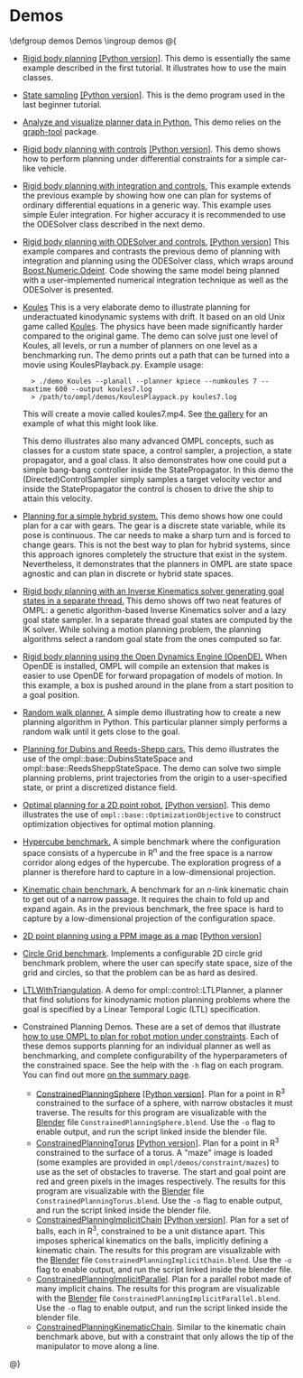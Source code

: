 # Demos

\defgroup demos Demos
\ingroup demos
@{

- [Rigid body planning](RigidBodyPlanning_8cpp_source.html) [[Python version]](RigidBodyPlanning_8py_source.html). This demo is essentially the same example described in the first tutorial. It illustrates how to use the main classes.
- [State sampling](StateSampling_8cpp_source.html) [[Python version]](StateSampling_8py_source.html). This is the demo program used in the last beginner tutorial.
- [Analyze and visualize planner data in Python.](PlannerData_8py_source.html) This demo relies on the [graph-tool](http://projects.skewed.de/graph-tool) package.
- [Rigid body planning with controls](RigidBodyPlanningWithControls_8cpp_source.html) [[Python version]](RigidBodyPlanningWithControls_8py_source.html). This demo shows how to perform planning under differential constraints for a simple car-like vehicle.
- [Rigid body planning with integration and controls.](RigidBodyPlanningWithIntegrationAndControls_8cpp_source.html) This example extends the previous example by showing how one can plan for systems of ordinary differential equations in a generic way. This example uses simple Euler integration. For higher accuracy it is recommended to use the ODESolver class described in the next demo.
- [Rigid body planning with ODESolver and controls.](RigidBodyPlanningWithODESolverAndControls_8cpp_source.html)  [[Python version]](RigidBodyPlanningWithODESolverAndControls_8py_source.html) This example compares and contrasts the previous demo of planning with integration and planning using the ODESolver class, which wraps around [Boost.Numeric.Odeint](http://www.boost.org/libs/numeric/odeint).  Code showing the same model being planned with a user-implemented numerical integration technique as well as the ODESolver is presented.
- [Koules](Koules_8cpp_source.html) This is a very elaborate demo to illustrate planning for underactuated kinodynamic systems with drift. It based on an old Unix game called [Koules](http://www.ucw.cz/~hubicka/koules/English/). The physics have been made significantly harder compared to the original game. The demo can solve just one level of Koules, all levels, or run a number of planners on one level as a benchmarking run. The demo prints out a path that can be turned into a movie using KoulesPlayback.py. Example usage:

        > ./demo_Koules --planall --planner kpiece --numkoules 7 --maxtime 600 --output koules7.log
        > /path/to/ompl/demos/KoulesPlaypack.py koules7.log

  This will create a movie called koules7.mp4. See [the gallery](gallery.html) for an example of what this might look like.

  This demo illustrates also many advanced OMPL concepts, such as classes for a custom state space, a control sampler, a projection, a state propagator, and a goal class. It also demonstrates how one could put a simple bang-bang controller inside the StatePropagator. In this demo the (Directed)ControlSampler simply samples a target velocity vector and inside the StatePropagator the control is chosen to drive the ship to attain this velocity.
- [Planning for a simple hybrid system.](HybridSystemPlanning_8cpp_source.html) This demo shows how one could plan for a car with gears. The gear is a discrete state variable, while its pose is continuous. The car needs to make a sharp turn and is forced to change gears. This is not the best way to plan for hybrid systems, since this approach ignores completely the structure that exist in the system. Nevertheless, it demonstrates that the planners in OMPL are state space agnostic and can plan in discrete or hybrid state spaces.
- [Rigid body planning with an Inverse Kinematics solver generating goal states in a separate thread.](RigidBodyPlanningWithIK_8cpp_source.html) This demo shows off two neat features of OMPL: a genetic algorithm-based Inverse Kinematics solver and a lazy goal state sampler. In a separate thread goal states are computed by the IK solver. While solving a motion planning problem, the planning algorithms select a random goal state from the ones computed so far.
- [Rigid body planning using the Open Dynamics Engine (OpenDE).](OpenDERigidBodyPlanning_8cpp_source.html) When OpenDE is installed, OMPL will compile an extension that makes is easier to use OpenDE for forward propagation of models of motion. In this example, a box is pushed around in the plane from a start position to a goal position.
- [Random walk planner.](RandomWalkPlanner_8py_source.html) A simple demo illustrating how to create a new planning algorithm in Python. This particular planner simply performs a random walk until it gets close to the goal.
- [Planning for Dubins and Reeds-Shepp cars.](GeometricCarPlanning_8cpp_source.html) This demo illustrates the use of the ompl::base::DubinsStateSpace and ompl::base::ReedsSheppStateSpace. The demo can solve two simple planning problems, print trajectories from the origin to a user-specified state, or print a discretized distance field.
- [Optimal planning for a 2D point robot.](OptimalPlanning_8cpp_source.html) [[Python version]](OptimalPlanning_8py_source.html). This demo illustrates the use of `ompl::base::OptimizationObjective` to construct optimization objectives for optimal motion planning.
- [Hypercube benchmark.](HypercubeBenchmark_8cpp_source.html) A simple benchmark where the configuration space consists of a hypercube in R<sup>n</sup> and the free space is a narrow corridor along edges of the hypercube. The exploration progress of a planner is therefore hard to capture in a low-dimensional projection.
- [Kinematic chain benchmark.](KinematicChainBenchmark_8cpp_source.html) A benchmark for an _n_-link kinematic chain to get out of a narrow passage. It requires the chain to fold up and expand again. As in the previous benchmark, the free space is hard to capture by a low-dimensional projection of the configuration space.
- [2D point planning using a PPM image as a map](Point2DPlanning_8cpp_source.html) [[Python version](Point2DPlanning_8py_source.html)]
- [Circle Grid benchmark](CForestCircleGridBenchmark_8cpp_source.html). Implements a configurable 2D circle grid benchmark problem, where the user can specify state space, size of the grid and circles, so that the problem can be as hard as desired.
- [LTLWithTriangulation](LTLWithTriangulation_8cpp_source.html). A demo for ompl::control::LTLPlanner, a planner that find solutions for kinodynamic motion planning problems where the goal is specified by a Linear Temporal Logic (LTL) specification.
- Constrained Planning Demos. These are a set of demos that illustrate [how to use OMPL to plan for robot motion under constraints](constrainedPlanningTutorial.html). Each of these demos supports planning for an individual planner as well as benchmarking, and complete configurability of the hyperparameters of the constrained space. See the help with the `-h` flag on each program. You can find out more [on the summary page](constrainedPlanning.html).
  * [ConstrainedPlanningSphere](ConstrainedPlanningSphere_8cpp_source.html) [[Python version]](ConstrainedPlanningSphere_8py_source.html). Plan for a point in R<sup>3</sup> constrained to the surface of a sphere, with narrow obstacles it must traverse. The results for this program are visualizable with the [Blender](https://www.blender.org/) file `ConstrainedPlanningSphere.blend`. Use the `-o` flag to enable output, and run the script linked inside the blender file.
  * [ConstrainedPlanningTorus](ConstrainedPlanningTorus_8cpp_source.html) [[Python version]](ConstrainedPlanningTorus_8py_source.html). Plan for a point in R<sup>3</sup> constrained to the surface of a torus. A "maze" image is loaded (some examples are provided in `ompl/demos/constraint/mazes`) to use as the set of obstacles to traverse. The start and goal point are red and green pixels in the images respectively. The results for this program are visualizable with the [Blender](https://www.blender.org/) file `ConstrainedPlanningTorus.blend`. Use the `-o` flag to enable output, and run the script linked inside the blender file.
  * [ConstrainedPlanningImplicitChain](ConstrainedPlanningImplicitChain_8cpp_source.html) [[Python version]](ConstrainedPlanningImplicitChain_8py_source.html). Plan for a set of balls, each in R<sup>3</sup>, constrained to be a unit distance apart. This imposes spherical kinematics on the balls, implicitly defining a kinematic chain. The results for this program are visualizable with the [Blender](https://www.blender.org/) file `ConstrainedPlanningImplicitChain.blend`. Use the `-o` flag to enable output, and run the script linked inside the blender file.
  * [ConstrainedPlanningImplicitParallel](ConstrainedPlanningImplicitChain_8cpp_source.html). Plan for a parallel robot made of many implicit chains. The results for this program are visualizable with the [Blender](https://www.blender.org/) file `ConstrainedPlanningImplicitParallel.blend`. Use the `-o` flag to enable output, and run the script linked inside the blender file.
  * [ConstrainedPlanningKinematicChain](ConstrainedPlanningKinematicChain_8cpp_source.html). Similar to the kinematic chain benchmark above, but with a constraint that only allows the tip of the manipulator to move along a line.

@}
